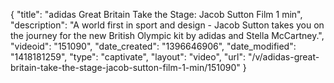{
    "title": "adidas Great Britain Take the Stage: Jacob Sutton Film 1 min",
    "description": "A world first in sport and design - Jacob Sutton takes you on the journey for the new British Olympic kit by adidas and Stella McCartney.",
    "videoid": "151090",
    "date_created": "1396646906",
    "date_modified": "1418181259",
    "type": "captivate",
    "layout": "video",
    "url": "\/v\/adidas-great-britain-take-the-stage-jacob-sutton-film-1-min\/151090"
}